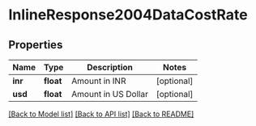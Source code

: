 # InlineResponse2004DataCostRate

## Properties
Name | Type | Description | Notes
------------ | ------------- | ------------- | -------------
**inr** | **float** | Amount in INR | [optional] 
**usd** | **float** | Amount in US Dollar | [optional] 

[[Back to Model list]](../README.md#documentation-for-models) [[Back to API list]](../README.md#documentation-for-api-endpoints) [[Back to README]](../README.md)


